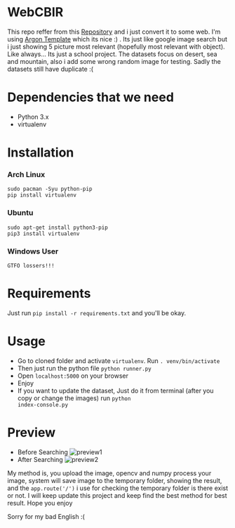 # WebCBIR

This repo reffer from this <a href="https://github.com/ledleledle/CBIR">Repository</a> and i just convert it to some web. I'm using <a href="https://demos.creative-tim.com/argon-dashboard-pro/">Argon Template</a> which its nice :) . Its just like google image search but i just showing 5 picture most relevant (hopefully most relevant with object). Like always... Its just a school project. The datasets focus on desert, sea and mountain, also i add some wrong random image for testing. Sadly the datasets still have duplicate :(

# Dependencies that we need
- Python 3.x
- virtualenv

# Installation
### Arch Linux
```
sudo pacman -Syu python-pip
pip install virtualenv
```

### Ubuntu
```
sudo apt-get install python3-pip
pip3 install virtualenv
```

### Windows User
```
GTFO lossers!!!
```

# Requirements
Just run <code>pip install -r requirements.txt</code> and you'll be okay.

# Usage
- Go to cloned folder and activate <code>virtualenv</code>. Run <code>. venv/bin/activate</code>
- Then just run the python file <code>python runner.py</code>
- Open <code>localhost:5000</code> on your browser
- Enjoy
- If you want to update the dataset, Just do it from terminal (after you copy or change the images) run <code>python index-console.py</code>


# Preview
- Before Searching
![preview1](https://raw.githubusercontent.com/ledleledle/WebCBIR/master/wtf3.png)
- After Searching
![preview2](https://raw.githubusercontent.com/ledleledle/WebCBIR/master/wtf2.png)

My method is, you upload the image, opencv and numpy process your image, system will save image to the temporary folder, showing the result, and the <code>app.route('/')</code> i use for checking the temporary folder is there exist or not. I will keep update this project and keep find the best method for best result. Hope you enjoy

Sorry for my bad English :(
